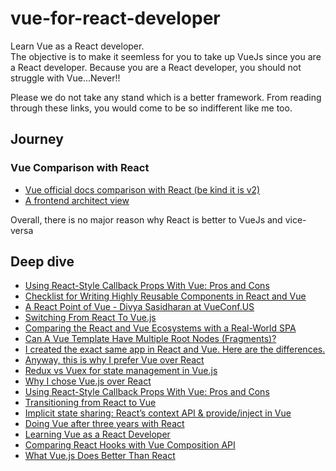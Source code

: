 # vue-for-react-developer
Learn Vue as a React developer.<br>
The objective is to make it seemless for you to take up VueJs since you are a React developer. Because you are a React developer, you should not struggle with Vue...Never!!

Please we do not take any stand which is a better framework. From reading through these links, you would come to be so indifferent like me too.

## Journey

### Vue Comparison with React
- [Vue official docs comparison with React (be kind it is v2)](https://vuejs.org/v2/guide/comparison.html#React)
- [A frontend architect view](https://www.monterail.com/blog/vue-vs-react)

Overall, there is no major reason why React is better to VueJs and vice-versa

## Deep dive
* [Using React-Style Callback Props With Vue: Pros and Cons](https://vuejsdevelopers.com/2018/07/30/callback-props-vs-emitting-events/?jsdojo_id=fb_cbp)
* [Checklist for Writing Highly Reusable Components in React and Vue](https://hackernoon.com/checklist-for-writing-highly-reusable-components-in-react-and-vue-531f963864bd)
* [A React Point of Vue - Divya Sasidharan at VueConf.US](https://youtu.be/5TgvhATYm3Q)
* [Switching From React To Vue.js](https://medium.com/js-dojo/switching-from-react-to-vue-js-badf34565a2d)
* [Comparing the React and Vue Ecosystems with a Real-World SPA](https://vuejsdevelopers.com/2018/09/04/comparing-vue-and-react/)
* [Can A Vue Template Have Multiple Root Nodes (Fragments)?](https://vuejsdevelopers.com/2018/09/11/vue-multiple-root-fragments/?jsdojo_id=fb_frg)
* [I created the exact same app in React and Vue. Here are the differences.](https://medium.com/javascript-in-plain-english/i-created-the-exact-same-app-in-react-and-vue-here-are-the-differences-e9a1ae8077fd)
* [Anyway, this is why I prefer Vue over React](https://itnext.io/anyway-this-is-why-i-prefer-vue-over-react-ad2653595fc5)
* [Redux vs Vuex for state management in Vue.js](https://medium.com/@petarvukainovi/redux-vs-vuex-for-state-management-in-vue-js-6e171a0f55ee)
* [Why I chose Vue.js over React](https://medium.com/@luistinygod/why-i-chose-vue-js-over-react-509ad12d7b53)
* [Using React-Style Callback Props With Vue: Pros and Cons](https://medium.com/js-dojo/using-react-style-callback-props-with-vue-pros-and-cons-e0ee7455695b)
* [Transitioning from React to Vue](https://frontendsociety.com/transitioning-from-react-to-vue-c9aa943bd0da)
* [Implicit state sharing: React’s context API & provide/inject in Vue](https://blog.logrocket.com/implicit-state-sharing-reacts-context-api-provide-inject-in-vue-679062a50f05)
* [Doing Vue after three years with React](https://medium.com/@omm2/doing-vue-after-three-years-with-react-3d36d53abbd6)
* [Learning Vue as a React Developer](https://dev.to/vincentntang/learning-vue-as-a-react-developer-385l)
* [Comparing React Hooks with Vue Composition API](https://dev.to/voluntadpear/comparing-react-hooks-with-vue-composition-api-4b32)
* [What Vue.js Does Better Than React](https://hswolff.com/blog/what-vuejs-does-better-than-react/)
